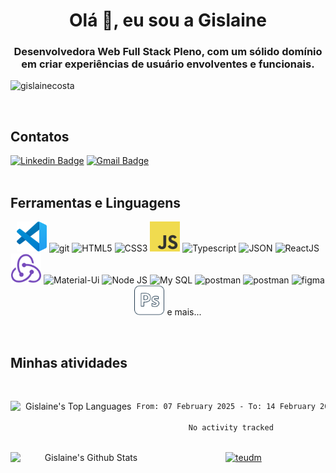 <h1 align="center">Olá 👋, eu sou a Gislaine</h1>
<h3 align="center">Desenvolvedora Web Full Stack Pleno, com um sólido domínio em criar experiências de usuário envolventes e funcionais.</h3>

<p align="left"> 
 <img src="https://komarev.com/ghpvc/?username=gislainecosta&label=Profile%20views&color=blueviolet&style=flat&label=Visitantes:" alt="gislainecosta" />
</p>
<br>

## Contatos

[![Linkedin Badge](https://img.shields.io/badge/-LinkedIn-blue?style=flat-square&logo=Linkedin&logoColor=white&link=https://www.linkedin.com/in/gislainecostapereira/)](https://www.linkedin.com/in/gislainecostapereira/)
[![Gmail Badge](https://img.shields.io/badge/-Gmail-c14438?style=flat-square&logo=Gmail&logoColor=white&link=mailto:devgislainecosta@gmail.com)](mailto:devgislainecosta@gmail.com)
<br>
<br>

## Ferramentas e Linguagens

<p align="center">

  <img margin="800em" alt="Visual Studio Code" width="48px" src="https://raw.githubusercontent.com/github/explore/80688e429a7d4ef2fca1e82350fe8e3517d3494d/topics/visual-studio-code/visual-studio-code.png" />

  <img src="https://www.vectorlogo.zone/logos/git-scm/git-scm-icon.svg" alt="git" width="48" height="48" />

  <img alt="HTML5" width="48px" src="https://cdn-icons-png.flaticon.com/512/1216/1216733.png" />

  <img alt="CSS3" width="48px" src="https://cdn.icon-icons.com/icons2/2415/PNG/512/css_original_logo_icon_146575.png" />

  <img alt="JavaScript" width="48px" src="https://raw.githubusercontent.com/github/explore/80688e429a7d4ef2fca1e82350fe8e3517d3494d/topics/javascript/javascript.png" />

  <img alt="Typescript" width="48px" src="https://cdn.iconscout.com/icon/free/png-128/typescript-3521774-2945272.png" />

  <img alt="JSON" width="48px" src="https://static-00.iconduck.com/assets.00/json-icon-512x512-h328j6d1.png" />

  <img alt="ReactJS" width="48px" src="https://nextsoftware.io/files/images/logos/main/reactjs-logo.png" />

  <img src="https://raw.githubusercontent.com/devicons/devicon/master/icons/redux/redux-original.svg" alt="redux" width="48" height="48" />

  <img alt="Material-Ui" width="48px" src="https://img.icons8.com/color/480/material-ui.png" />

  <img alt="Node JS" height="48px" src="https://user-images.githubusercontent.com/4727/38117898-75c704e4-336c-11e8-82bb-dffd73f55e94.png" />

  <img alt="My SQL" height="48px" src="https://d1.awsstatic.com/asset-repository/products/amazon-rds/1024px-MySQL.ff87215b43fd7292af172e2a5d9b844217262571.png" />

  <img src="https://www.vectorlogo.zone/logos/getpostman/getpostman-icon.svg" alt="postman" width="48" height="48" />
 
 <img src="https://icons.iconarchive.com/icons/papirus-team/papirus-apps/512/insomnia-icon.png" alt="postman" width="54" height="54" />
 

  <img src="https://www.vectorlogo.zone/logos/figma/figma-icon.svg" alt="figma" width="48" height="48" />

  <img src="https://raw.githubusercontent.com/devicons/devicon/master/icons/photoshop/photoshop-line.svg" alt="photoshop" width="48" height="48" />
e mais...

</p>
<br>

## Minhas atividades

<br>

<div align="center">   
   <a href="https://github.com/gislainecosta">
    <img width="40%" align="left" alt="Gislaine's Top Languages" src="https://github-readme-stats.vercel.app/api/top-langs/?username=gislainecosta&langs_count=8&count_private=true&layout=compact&theme=react&hide_border=true&bg_color=#161b22" />
  </a>

<!--START_SECTION:waka-->

```txt
From: 07 February 2025 - To: 14 February 2025

No activity tracked
```

<!--END_SECTION:waka-->

 <br>
 <a href="https://github.com/gislainecosta">
  <img align="left" width="48%" alt="Gislaine's Github Stats" src="https://github-readme-stats.vercel.app/api?username=gislainecosta&show_icons=true&count_private=true&theme=react&hide_border=true&bg_color=20232a" />
  <img width="48%" src="https://github-readme-streak-stats.herokuapp.com/?user=gislainecosta&langs_count=8&count_private=true&layout=compact&theme=react&hide_border=true&bg_color=20232a" alt="teudm" />
 </a>
 
 <br>
 <br>
 <br>
</div>
